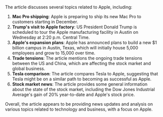 The article discusses several topics related to Apple, including:

1. **Mac Pro shipping**: Apple is preparing to ship its new Mac Pro to customers starting in December.
2. **Trump's visit to Apple factory**: US President Donald Trump is scheduled to tour the Apple manufacturing facility in Austin on Wednesday at 2:20 p.m. Central Time.
3. **Apple's expansion plans**: Apple has announced plans to build a new $1 billion campus in Austin, Texas, which will initially house 5,000 employees and grow to 15,000 over time.
4. **Trade tensions**: The article mentions the ongoing trade tensions between the US and China, which are affecting the stock market and global business.
5. **Tesla comparison**: The article compares Tesla to Apple, suggesting that Tesla might be on a similar path to becoming as successful as Apple.
6. **Stock market news**: The article provides some general information about the state of the stock market, including the Dow Jones Industrial Average's gain of 20% year-to-date and Apple's stock price.

Overall, the article appears to be providing news updates and analysis on various topics related to technology and business, with a focus on Apple.